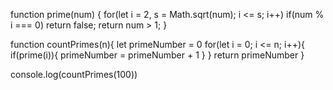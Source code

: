 function prime(num) {
  for(let i = 2, s = Math.sqrt(num); i <= s; i++)
      if(num % i === 0) return false;
  return num > 1;
}

function countPrimes(n){
  let primeNumber = 0
  for(let i = 0; i <= n; i++){
    if(prime(i)){
      primeNumber = primeNumber + 1
    }
  }
  return primeNumber
}

console.log(countPrimes(100))
